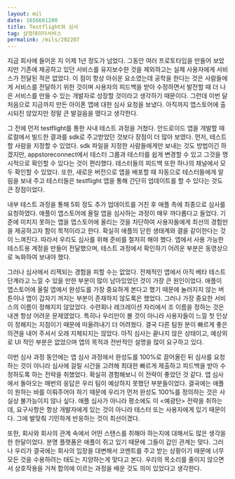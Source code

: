 ```yaml
---
layout: mil
date: 1656601200
title: Testflight와 심사
tag: 삼정데이타서비스
permalink: /mils/202207
---
```


지금 회사에 들어온 지 이제 1년 정도가 넘었다. 그동안 여러 프로토타입을 만들어 보았지만 기존에 제공하고 있던 서비스를 유지보수한 것을 제외하고는 실제 사용자에게 서비스가 전달된 적은 없었다. 이 점이 항상 아쉬운 요소였는데 공학을 한다는 것은 사람들에게 서비스를 전달하기 위한 것이며 사용자의 피드백을 받아 수정하면서 발전할 때 더 나은 서비스를 만들 수 있는 개발자로 성장할 것이라고 생각하기 때문이다. 그런데 이번 달 처음으로 지금까지 만든 아이폰 앱에 대한 심사 요청을 보냈다. 아직까지 앱스토어에 출시되진 않았지만 정말 큰 발걸음을 뗐다고 생각한다.

그 전에 먼저 testflight를 통한 사내 테스트 과정을 거쳤다. 안드로이드 앱을 개발할 때 로컬에서 빌드한 결과를 sdk로 주고받았던 것보다 장점이 더 많아 보였다. 먼저, 테스트 할 사람을 지정할 수 있었다. sdk 파일을 지정한 사람들에게만 보내는 것도 방법이긴 하겠지만, appstoreconnect에서 테스터 그룹과 테스터를 쉽게 변경할 수 있고 그것을 명시적으로 확인할 수 있다는 것이 편리했다. 테스터들의 피드백 또한 하나의 채널에서 모두 확인할 수 있었다. 또한, 새로운 버전으로 앱을 배포할 때 자동으로 테스터들에게 알림을 보내 주고 테스터들은 testflight 앱을 통해 간단히 업데이트를 할 수 있다는 것도 큰 장점이었다.

내부 테스트 과정을 통해 5회 정도 추가 업데이트를 거친 후 애플 측에 최종으로 심사를 요청하였다. 애플이 앱스토어에 올릴 앱을 심사하는 과정이 매우 까다롭다고 들었다. 기준에 미치지 못하는 앱을 앱스토어에 올리는 것을 차단하여 사용자들에게 최선의 경험만을 제공하고자 함이 목적이라고 한다. 확실히 애플의 닫힌 생태계와 결을 같이한다는 것이 느껴진다. 따라서 우리도 심사를 위해 준비를 철저히 해야 했다. 앱에서 사용 가능한 테스트용 계정을 만들어 전달했으며, 테스트 과정에서 확인하기 어려운 부분은 동영상으로 녹화하여 보내야 했다.

그러나 심사에서 리젝되는 경험을 피할 수는 없었다. 전체적인 앱에서 아직 베타 테스트 단계라고 느낄 수 있을 만한 부분이 많이 남아있었던 것이 가장 큰 원인이었다. 애플이 앱스토어에 올릴 앱에서 완성도를 가장 중요하게 본다고 했기 때문에 눌러지지 않는 버튼이나 앱이 갑자기 꺼지는 부분이 존재하지 않도록은 했었다. 그러나 가장 중요한 서비스의 이름이 정해지지 않았었다. 수련회나 레크레이션 자리에서 조 이름을 정하는 것은 내겐 항상 어려운 문제였었다. 특히나 우리만이 볼 것이 아니라 사용자들이 느낄 첫 인상이 정해지는 지점이기 때문에 떠올려내기 더 어려웠다. 결국 다른 팀원 분이 빠르게 좋은 의견을 내어 주셔서 오래 지체되지는 않았다. 아직 심사는 끝나지 않은 상태이고, 예상외로 UI 적인 부분은 없었으며 앱의 목적과 전반적인 설명을 많이 요구하고 있다.

이번 심사 과정 동안에는 앱 심사 과정에서 완성도를 100%로 끌어올린 뒤 심사를 요청하는 것이 아니라 심사에 걸릴 시간을 고려해 최대한 빠르게 제출하고 피드백을 받아 수정하도록 하는 전략을 취했었다. 확실히 경험해보니 이 전략이 좋았던 것 같다. 앱 심사에서 돌아오는 매번의 응답은 우리 팀이 예상하지 못했던 부분들이었다. 결국에는 애플이 원하는 바를 이뤄주어야 하기 때문에 우리가 먼저 완성도 100%를 정의하는 것은 사실상 불가능이지 않나 싶다. 애플 심사가 아니라 평소에도 이 <예광탄> 전략을 취하는데, 요구사항은 항상 개발자에게 있는 것이 아니라 테스터 또는 사용자에게 있기 때문이다. 그에 발맞춰 기민하게 반응하는 것이 최선이겠다.

또한, 회사와 회사의 관계 속에서 어떤 스탠스를 취해야 하는지에 대해서도 많은 생각을 한 한달이었다. 분명 플랫폼은 애플이 쥐고 있기 때문에 그들이 갑인 관계는 맞다. 그러나 우리가 결국에는 회사의 입장을 대변해서 코멘트를 주고 받는 상황이기 때문에 너무 모든 것을 수용하려는 태도는 지양하는게 맞다고 본다. 우리의 목소리를 줄이지 않으면서 상호작용을 거쳐 합의에 이르는 과정을 배운 것도 의미 있었다고 생각한다.